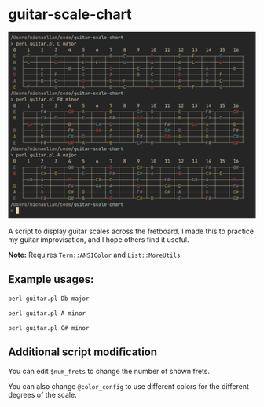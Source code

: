 # guitar-scale-chart

![guitar-scale-chart demo](./assets/example.png)

A script to display guitar scales across the fretboard. I made this
to practice my guitar improvisation, and I hope others find it
useful.

**Note:** Requires `Term::ANSIColor` and `List::MoreUtils`

## Example usages:

```
perl guitar.pl Db major
```

```
perl guitar.pl A minor
```

```
perl guitar.pl C# minor
```

## Additional script modification

You can edit `$num_frets` to change the number of shown frets.

You can also change `@color_config` to use different colors for the
different degrees of the scale.
